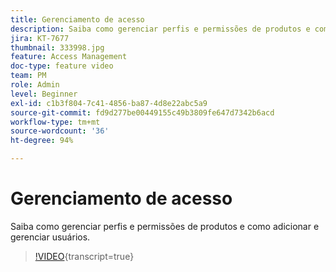 ```yaml
---
title: Gerenciamento de acesso
description: Saiba como gerenciar perfis e permissões de produtos e como adicionar e gerenciar usuários.
jira: KT-7677
thumbnail: 333998.jpg
feature: Access Management
doc-type: feature video
team: PM
role: Admin
level: Beginner
exl-id: c1b3f804-7c41-4856-ba87-4d8e22abc5a9
source-git-commit: fd9d277be00449155c49b3809fe647d7342b6acd
workflow-type: tm+mt
source-wordcount: '36'
ht-degree: 94%

---
```


# Gerenciamento de acesso

Saiba como gerenciar perfis e permissões de produtos e como adicionar e gerenciar usuários.

>[!VIDEO](https://video.tv.adobe.com/v/333998?quality=12&learn=on){transcript=true}
